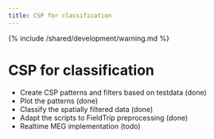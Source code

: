 ```yaml
---
title: CSP for classification
---
```


{% include /shared/development/warning.md %}

# CSP for classification

- Create CSP patterns and filters based on testdata (done)
- Plot the patterns (done)
- Classify the spatially filtered data (done)
- Adapt the scripts to FieldTrip preprocessing (done)
- Realtime MEG implementation (todo)
